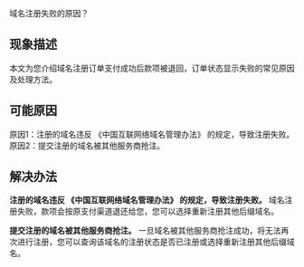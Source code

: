 ﻿域名注册失败的原因？

## 现象描述
本文为您介绍域名注册订单支付成功后款项被退回，订单状态显示失败的常见原因及处理方法。

## 可能原因
原因1：注册的域名违反 《中国互联网络域名管理办法》 的规定，导致注册失败。
原因2：提交注册的域名被其他服务商抢注。



## 解决办法
**注册的域名违反 《中国互联网络域名管理办法》 的规定，导致注册失败。**
域名注册失败，款项会按原支付渠道退还给您，您可以选择重新注册其他后缀域名。

**提交注册的域名被其他服务商抢注。**
一旦域名被其他服务商抢注成功，将无法再次进行注册，您可以查询该域名的注册状态是否已注册或选择重新注册其他后缀域名。








